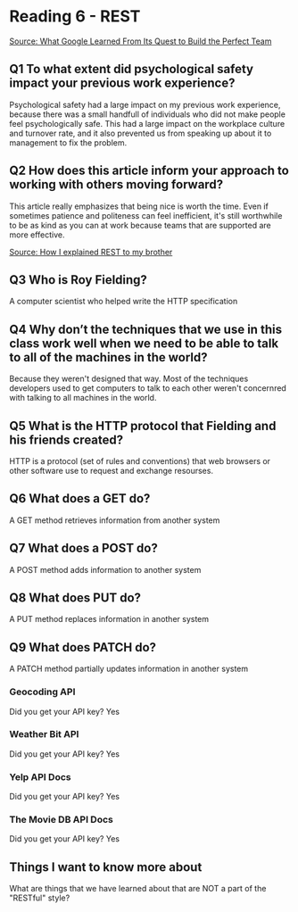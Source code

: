 # Reading  6 - REST

[Source: What Google Learned From Its Quest to Build the Perfect Team](https://www.nytimes.com/2016/02/28/magazine/what-google-learned-from-its-quest-to-build-the-perfect-team.html)

## Q1 To what extent did psychological safety impact your previous work experience?

Psychological safety had a large impact on my previous work experience, because there was a small handfull of individuals who did not make people feel psychologically safe. This had a large impact on the workplace culture and turnover rate, and it also prevented us from speaking up about it to management to fix the problem.

## Q2 How does this article inform your approach to working with others moving forward?

This article really emphasizes that being nice is worth the time. Even if sometimes patience and politeness can feel inefficient, it's still worthwhile to be as kind as you can at work because teams that are supported are more effective.

[Source: How I explained REST to my brother](https://gist.github.com/brookr/5977550)

## Q3 Who is Roy Fielding?

A computer scientist who helped write the HTTP specification

## Q4 Why don’t the techniques that we use in this class work well when we need to be able to talk to all of the machines in the world?

Because they weren't designed that way. Most of the techniques developers used to get computers to talk to each other weren't concernred with talking to all machines in the world.

## Q5 What is the HTTP protocol that Fielding and his friends created?

HTTP is a protocol (set of rules and conventions) that web browsers or other software use to request and exchange resourses.

## Q6 What does a GET do?

A GET method retrieves information from another system

## Q7 What does a POST do?

A POST method adds information to another system

## Q8 What does PUT do?

A PUT method replaces information in another system

## Q9 What does PATCH do?

A PATCH method partially updates information in another system

### Geocoding API

Did you get your API key? Yes

### Weather Bit API

Did you get your API key? Yes

### Yelp API Docs

Did you get your API key? Yes

### The Movie DB API Docs

Did you get your API key? Yes

## Things I want to know more about

What are things that we have learned about that are NOT a part of the "RESTful" style?